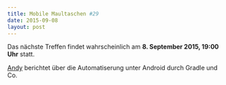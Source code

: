 ```yaml
---
title: Mobile Maultaschen #29
date: 2015-09-08
layout: post
---
```

Das nächste Treffen findet wahrscheinlich am **8. September 2015, 19:00 Uhr** statt. 

[Andy](https://twitter.com/andreasg) berichtet über die Automatiserung unter Android durch Gradle und Co.